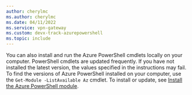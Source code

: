```yaml
---
author: cherylmc
ms.author: cherylmc
ms.date: 04/11/2022
ms.service: vpn-gateway
ms.custom: devx-track-azurepowershell
ms.topic: include
---
```

You can also install and run the Azure PowerShell cmdlets locally on your computer. PowerShell cmdlets are updated frequently. If you have not installed the latest version, the values specified in the instructions may fail. To find the versions of Azure PowerShell installed on your computer, use the `Get-Module -ListAvailable Az` cmdlet. To install or update, see [Install the Azure PowerShell module](/powershell/azure/install-azure-powershell).
